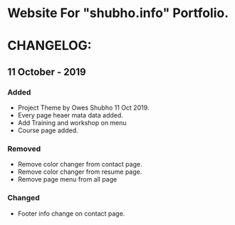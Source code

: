# Website For "shubho.info" Portfolio.

# CHANGELOG:

## 11 October - 2019
### Added
- Project Theme by Owes Shubho 11 Oct 2019.
- Every page heaer mata data added.
- Add Training and workshop on menu
- Course page added.

### Removed
- Remove color changer from contact page.
- Remove color changer from resume page.
- Remove page menu from all page

### Changed
- Footer info change on contact page.